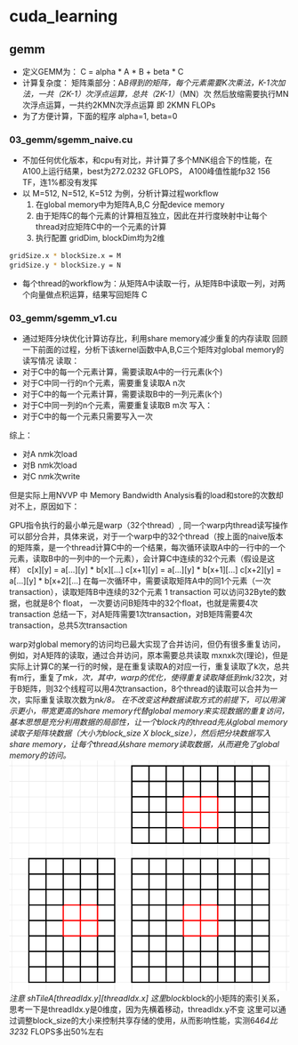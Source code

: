 # cuda_learning

## gemm
- 定义GEMM为： C = alpha * A * B + beta * C
- 计算复杂度： 矩阵乘部分：A*B得到的矩阵，每个元素需要K次乘法，K-1次加法，一共（2K-1）次浮点运算，总共（2K-1）*（MN）次
              然后放缩需要执行MN次浮点运算，一共约2KMN次浮点运算 即 2KMN FLOPs
- 为了方便计算，下面的程序 alpha=1, beta=0 
### 03_gemm/sgemm_naive.cu
- 不加任何优化版本，和cpu有对比，并计算了多个MNK组合下的性能，在A100上运行结果，best为272.0232 GFLOPS， A100峰值性能fp32 156 TF，连1%都没有发挥
- 以 M=512, N=512, K=512 为例，分析计算过程workflow
    1. 在global memory中为矩阵A,B,C 分配device memory
    2. 由于矩阵C的每个元素的计算相互独立，因此在并行度映射中让每个thread对应矩阵C中的一个元素的计算
    3. 执行配置 gridDim, blockDim均为2维
``` bash
gridSize.x * blockSize.x = M
gridSize.y * blockSize.y = N
```
- 每个thread的workflow为：从矩阵A中读取一行，从矩阵B中读取一列，对两个向量做点积运算，结果写回矩阵 C
### 03_gemm/sgemm_v1.cu
- 通过矩阵分块优化计算访存比，利用share memory减少重复的内存读取
回顾一下前面的过程，分析下该kernel函数中A,B,C三个矩阵对global memory的读写情况
读取：
- 对于C中的每一个元素计算，需要读取A中的一行元素(k个)
- 对于C中同一行的n个元素，需要重复读取A n次
- 对于C中的每一个元素计算，需要读取B中的一列元素(k个)
- 对于C中同一列的n个元素，需要重复读取B m次
写入：
- 对于C中的每一个元素只需要写入一次

综上：
- 对A n*m*k次load
- 对B n*m*k次load
- 对C n*m*k次write

但是实际上用NVVP 中 Memory Bandwidth Analysis看的load和store的次数却对不上，原因如下：

GPU指令执行的最小单元是warp（32个thread）, 同一个warp内thread读写操作可以部分合并，具体来说，对于一个warp中的32个thread（按上面的naive版本的矩阵乘，是一个thread计算C中的一个结果，每次循环读取A中的一行中的一个元素，读取B中的一列中的一个元素），会计算C中连续的32个元素（假设是这样）
c[x][y] = a[...][y] * b[x][...]
c[x+1][y] = a[...][y] * b[x+1][...]
c[x+2][y] = a[...][y] * b[x+2][...]
在每一次循环中，需要读取矩阵A中的同1个元素（一次transaction），读取矩阵B中连续的32个元素
1 transaction 可以访问32Byte的数据，也就是8个 float， 一次要访问B矩阵中的32个float，也就是需要4次transaction
总结一下，对A矩阵需要1次transaction，对B矩阵需要4次transaction，总共5次transaction

warp对global memory的访问均已最大实现了合并访问，但仍有很多重复访问，例如，对A矩阵的读取，通过合并访问，原本需要总共读取 mxnxk次(理论)，但是实际上计算C的某一行的时候，是在重复读取A的对应一行，重复读取了k次，总共有m行，重复了m*k，次，其中，warp的优化，使得重复读取降低到m*k/32次，对于B矩阵，则32个线程可以用4次transaction，8个thread的读取可以合并为一次，实际重复读取次数为n*k/8。
在不改变这种数据读取方式的前提下，可以用演示更小，带宽更高的share memory代替global memory来实现数据的重复访问，基本思想是充分利用数据的局部性，让一个block内的thread先从global memory读取子矩阵块数据（大小为block_size X block_size），然后把分块数据写入share memory，让每个thread从share memory读取数据，从而避免了global memory的访问。
![share memory示意图](./sgemm_v1_shared_memory.png)
注意 shTileA[threadIdx.y][threadIdx.x] 这里block*block的小矩阵的索引关系，思考一下是threadIdx.y是0维度，因为先横着移动，threadIdx.y不变
这里可以通过调整block_size的大小来控制共享存储的使用，从而影响性能，实测64*64比32*32 FLOPS多出50%左右